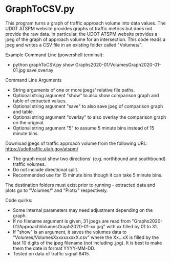 # GraphToCSV.py

This program turns a graph of traffic approach volume into data values. The UDOT ATSPM website provides graphs of traffic metrics but does not provide the raw data. In particular, the UDOT ATSPM website provides a jpeg of the graph of approach volume for an intersection. This code reads a jpeg and writes a CSV file in an existing folder called "Volumes/".

Example Command Line (powershell terminal):
- python graphToCSV.py show Graphs2020-01/VolumesGraph2020-01-01.jpg save overlay

Command Line Arguments
- String arguments of one or more jpegs' relative file paths.
- Optional string argument "show" to also show comparison graph and table of extracted values.
- Optional string argument "save" to also save jpeg of comparison graph and table.
- Optional string argument "overlay" to also overlay the comparison graph on the original.
- Optional string argument "5" to assume 5 minute bins instead of 15 minute bins.

Download jpegs of traffic approach volume from the following URL:
https://udottraffic.utah.gov/atspm/
- The graph must show two directions' (e.g. northbound and southbound) traffic volumes.
- Do not include directional split.
- Recommended use for 15 minute bins though it can take 5 minute bins.

The destination folders must exist prior to running - extracted data and plots go to "Volumes/" and "Plots/" respectively.

Code quirks:
- Some internal parameters may need adjustment depending on the graph.
- If no filename argument is given, 31 jpegs are read from "Graphs2020-01/ApproachVolumesGraph2020-01-xx.jpg" with xx filled by 01 to 31.
- If "show" is an argument, it saves the volumes data to "Volumes/VolumesXxxxxxxxxX.csv" where the Xx...xX is filled by the last 10 digits of the jpeg filename (not including .jpg). It is best to make them the date in format YYYY-MM-DD.
- Tested on data of traffic signal 6415.
